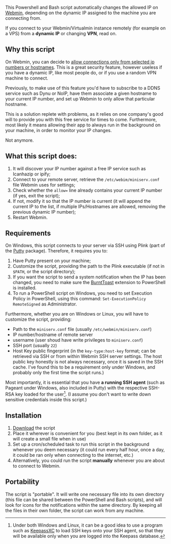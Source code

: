 This Powershell and Bash script automatically changes the allowed IP on [Webmin](https://github.com/webmin/webmin), depending on the dynamic IP assigned to the machine you are connecting from.

If you connect to your Webmin/Virtualmin instance remotely (for example on a VPS) from a **dynamic IP** or changing **VPN**, read on.

## Why this script

On Webmin, you can decide to <ins>allow connections only from selected ip numbers or hostnames</ins>. 
This is a great security feature, however useless if you have a dynamic IP, like most people do, or if you use a random VPN machine to connect.

Previously, to make use of this feature you'd have to subscribe to a DDNS service such as Dynu or NoIP, have them associate a given hostname to your current IP number, and set up Webmin to only allow that particular hostname.

This is a solution replete with problems, as it relies on one company's good will to provide you with this free service for times to come. 
Furthermore, most likely it means allowing their app to always run in the background on your machine, in order to monitor your IP changes.

Not anymore.

## What this script does:
1) It will discover your IP number against a free IP service such as Icanhazip or ipify;
2) Connect to your remote server, retrieve the `/etc/webim/miniserv.conf` file Webmin uses for settings;
3) Check whether the `allow=` line already contains your current IP number (if yes, exit the script);
4) If not, modify it so that the IP number is current (it will append the current IP to the list, if multiple IPs/Hostnames are allowed, removing the previous dynamic IP number);
5) Restart Webmin.

## Requirements
On Windows, this script connects to your server via SSH using Plink (part of the [Putty](https://www.chiark.greenend.org.uk/~sgtatham/putty/) package).
Therefore, it requires you to:
1) Have Putty present on your machine;
2) Customize the script, providing the path to the Plink executable (if not in `$PATH`, or the script directory);
3) If you want the script to send a system notification when the IP has been changed, you need to make sure the [BurntToast](https://github.com/Windos/BurntToast) extension to PowerShell is installed.
4) To run a PowerShell script on Windows, you need to set Execution Policy in PowerShell, using this command: `Set-ExecutionPolicy RemoteSigned` as Administrator.

Furthermore, whether you are on Windows or Linux, you will have to customize the script, providing:
   - Path to the `miniserv.conf` file (usually `/etc/webmin/miniserv.conf`)
   - IP number/hostname of remote server
   - username (user shoud have write privileges to `miniserv.conf`)
   - SSH port (usually `22`)
   - Host Key public fingerprint (in the `key-type:host-key` format; can be retrieved via SSH or from within Webmin SSH server settings. The host public key honestly is not always necessary, once it is saved in the SSH cache. I've found this to be a requirement only under Windows, and probably only the first time the script runs.)

Most importantly, it is essential that you have **a running SSH agent** (such as Pageant under Windows, also included in Putty) with the respective SSH-RSA key loaded for the user[^1]. 
(I assume you don't want to write down sensitive credentials inside this script.)

## Installation
1) [Download](https://github.com/unalignedcoder/webmin-ip-update/releases) the script
2) Place it wherever is convenient for you (best kept in its own folder, as it will create a small file when in use)
3) Set up a cron/scheduled task to run this script in the background whenever you deem necessary (it could run every half hour, once a day, it could be ran only when connecting to the internet, etc.)
4) Alternatively, you could run the script **manually** whenever you are about to connect to Webmin.

## Portability
The script is "portable". It will write one necessary file into its own directory (this file can be shared between the PowerShell and Bash scripts), and will look for icons for the notifications within the same directory. By keeping all the files in their own folder, the script can work from any machine.

[^1]:  Under both Windows and Linux, it can be a good idea to use a program such as [KeepassXC](https://github.com/keepassxreboot/keepassxc) to load SSH keys onto your SSH agent, so that they will be available only when you are logged into the Keepass database.
